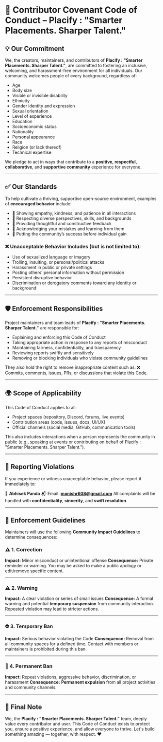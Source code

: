 # 🤝 **Contributor Covenant Code of Conduct – Placify : "Smarter Placements. Sharper Talent."**

## 💡 Our Commitment

We, the creators, maintainers, and contributors of **Placify : "Smarter Placements. Sharper Talent."**, are committed to fostering an inclusive, welcoming, and harassment-free environment for all individuals. Our community welcomes people of every background, regardless of:

- Age
- Body size
- Visible or invisible disability
- Ethnicity
- Gender identity and expression
- Sexual orientation
- Level of experience
- Education
- Socioeconomic status
- Nationality
- Personal appearance
- Race
- Religion (or lack thereof)
- Technical expertise

We pledge to act in ways that contribute to a **positive, respectful, collaborative**, and **supportive community** experience for everyone.

---

## ✅ Our Standards

To help cultivate a thriving, supportive open-source environment, examples of **encouraged behavior** include:

- 🌟 Showing empathy, kindness, and patience in all interactions
- 🧠 Respecting diverse perspectives, skills, and backgrounds
- 📢 Providing thoughtful and constructive feedback
- 🧩 Acknowledging your mistakes and learning from them
- 🤝 Putting the community’s success before individual gain

### ❌ Unacceptable Behavior Includes (but is not limited to):

- Use of sexualized language or imagery
- Trolling, insulting, or personal/political attacks
- Harassment in public or private settings
- Posting others’ personal information without permission
- Persistent disruptive behavior
- Discrimination or derogatory comments toward any identity or background

---

## 🛡️ Enforcement Responsibilities

Project maintainers and team leads of **Placify : "Smarter Placements. Sharper Talent."** are responsible for:

- Explaining and enforcing this Code of Conduct
- Taking appropriate action in response to any reports of misconduct
- Maintaining fairness, confidentiality, and transparency
- Reviewing reports swiftly and sensitively
- Removing or blocking individuals who violate community guidelines

They also hold the right to remove inappropriate content such as:
❌ Commits, comments, issues, PRs, or discussions that violate this Code.

---

## 🌍 Scope of Applicability

This Code of Conduct applies to all:

- Project spaces (repository, Discord, forums, live events)
- Contribution areas (code, issues, docs, UI/UX)
- Official channels (social media, GitHub, communication tools)

This also includes interactions when a person represents the community in public (e.g., speaking at events or contributing on behalf of Placify : "Smarter Placements. Sharper Talent.").

---

## 📣 Reporting Violations

If you experience or witness unacceptable behavior, please report it immediately to:

📧 **Abhisek Panda**
📬 Email: **[monishr608@gmail.com](mailto:monishr608@gmail.com)**
All complaints will be handled with **confidentiality**, **sincerity**, and **swift resolution**.

---

## 📏 Enforcement Guidelines

Maintainers will use the following **Community Impact Guidelines** to determine consequences:

### ⚠️ 1. Correction

**Impact:** Minor misconduct or unintentional offense
**Consequence:** Private reminder or warning. You may be asked to make a public apology or edit/remove specific content.

---

### ⚠️ 2. Warning

**Impact:** A clear violation or series of small issues
**Consequence:** A formal warning and potential **temporary suspension** from community interaction. Repeated violation may lead to stricter actions.

---

### ⛔ 3. Temporary Ban

**Impact:** Serious behavior violating the Code
**Consequence:** Removal from all community spaces for a defined time. Contact with members or maintainers is prohibited during this ban.

---

### 🚫 4. Permanent Ban

**Impact:** Repeat violations, aggressive behavior, discrimination, or harassment
**Consequence:** **Permanent expulsion** from all project activities and community channels.

---

## 🧾 Final Note

We, the **Placify : "Smarter Placements. Sharper Talent."** team, deeply value every contributor and user. This Code of Conduct exists to protect you, ensure a positive experience, and allow everyone to thrive. Let's build something amazing — together, with respect. ❤️